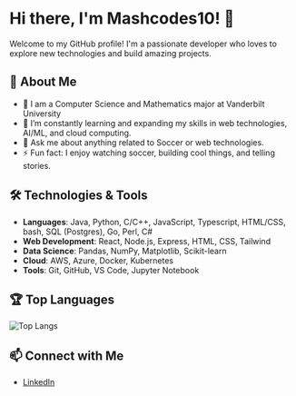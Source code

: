 # Hi there, I'm Mashcodes10! 👋

Welcome to my GitHub profile! I'm a passionate developer who loves to explore new technologies and build amazing projects.

## 🚀 About Me

- 🔭 I am a Computer Science and Mathematics major at Vanderbilt University
- 🌱 I’m constantly learning and expanding my skills in web technologies, AI/ML, and cloud computing.
- 💬 Ask me about anything related to Soccer or web technologies.
- ⚡ Fun fact: I enjoy watching soccer, building cool things, and telling stories.

## 🛠️ Technologies & Tools

- **Languages**: Java, Python, C/C++, JavaScript, Typescript, HTML/CSS, bash, SQL (Postgres), Go, Perl, C#
- **Web Development**: React, Node.js, Express, HTML, CSS, Tailwind
- **Data Science**: Pandas, NumPy, Matplotlib, Scikit-learn
- **Cloud**: AWS, Azure, Docker, Kubernetes
- **Tools**: Git, GitHub, VS Code, Jupyter Notebook

## 🏆 Top Languages

![Top Langs](https://github-readme-stats.vercel.app/api/top-langs/?username=mashcodes10&layout=compact)

## 📫 Connect with Me

- [LinkedIn](https://www.linkedin.com/in/mashter/)
